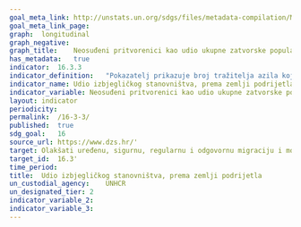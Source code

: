 ```yaml
---	
goal_meta_link:	http://unstats.un.org/sdgs/files/metadata-compilation/Metadata-Goal-10.pdf'
goal_meta_link_page:	
graph:	longitudinal
graph_negative:	
graph_title:	Neosuđeni pritvorenici kao udio ukupne zatvorske populacije
has_metadata:	true
indicator:	16.3.3
indicator_definition:	"Pokazatelj prikazuje broj tražitelja azila koji po prvi put podnose zahtjev za azil na milijun stanovnika, kao i broj pozitivnih prvostupanjskih odluka na milijun stanovnika. Prijave zaprimljene u određenoj godini možda neće biti obrađene iste te godine. Podnositelj zahtjeva za međunarodnu zaštitu po prvi put jest osoba koja je prvi put podnijela zahtjev za azil u određenoj državi članici. Prvostupanjske odluke su odluke koje donosi odgovarajuće tijelo prvog stupnja u upravnom/sudskom postupku za odobravanje azila u zemlji primateljici. Izvor: Eurostat"
indicator_name:	Udio izbjegličkog stanovništva, prema zemlji podrijetla
indicator_variable:	Neosuđeni pritvorenici kao udio ukupne zatvorske populacije
layout:	indicator
periodicity:	
permalink:	/16-3-3/
published:	true  
sdg_goal:	16
source_url:	https://www.dzs.hr/'
target:	Olakšati uređenu, sigurnu, regularnu i odgovornu migraciju i mobilnost ljudi, uključujući kroz provedbu planiranih i dobro vođenih migracijskih politika
target_id:	16.3'
time_period:	
title:	Udio izbjegličkog stanovništva, prema zemlji podrijetla
un_custodial_agency:	UNHCR
un_designated_tier:	2
indicator_variable_2:	
indicator_variable_3:	
---	
```

